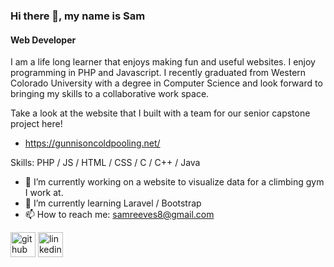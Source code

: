 ### Hi there 👋, my name is Sam
#### Web Developer
I am a life long learner that enjoys making fun and useful websites. I enjoy programming in PHP and Javascript. I recently graduated from Western Colorado University with a degree in Computer Science and look forward to bringing my skills to a collaborative work space.

Take a look at the website that I built with a team for our senior capstone project here!

- https://gunnisoncoldpooling.net/


Skills: PHP / JS / HTML / CSS / C / C++ / Java

- 🔭 I’m currently working on a website to visualize data for a climbing gym I work at. 
- 🌱 I’m currently learning Laravel / Bootstrap 
- 📫 How to reach me: samreeves8@gmail.com 


[<img src='https://cdn.jsdelivr.net/npm/simple-icons@3.0.1/icons/github.svg' alt='github' height='40'>](https://github.com/samreeves8)  [<img src='https://cdn.jsdelivr.net/npm/simple-icons@3.0.1/icons/linkedin.svg' alt='linkedin' height='40'>](https://www.linkedin.com/in/samsreeves/)  
